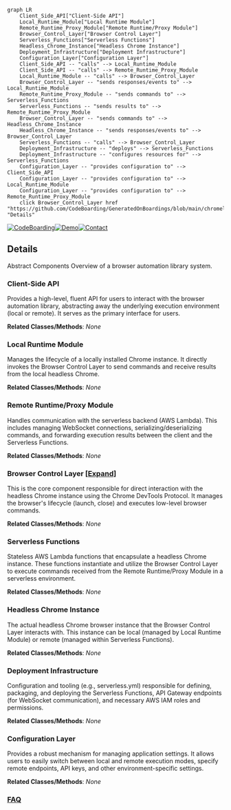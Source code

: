 ```mermaid
graph LR
    Client_Side_API["Client-Side API"]
    Local_Runtime_Module["Local Runtime Module"]
    Remote_Runtime_Proxy_Module["Remote Runtime/Proxy Module"]
    Browser_Control_Layer["Browser Control Layer"]
    Serverless_Functions["Serverless Functions"]
    Headless_Chrome_Instance["Headless Chrome Instance"]
    Deployment_Infrastructure["Deployment Infrastructure"]
    Configuration_Layer["Configuration Layer"]
    Client_Side_API -- "calls" --> Local_Runtime_Module
    Client_Side_API -- "calls" --> Remote_Runtime_Proxy_Module
    Local_Runtime_Module -- "calls" --> Browser_Control_Layer
    Browser_Control_Layer -- "sends responses/events to" --> Local_Runtime_Module
    Remote_Runtime_Proxy_Module -- "sends commands to" --> Serverless_Functions
    Serverless_Functions -- "sends results to" --> Remote_Runtime_Proxy_Module
    Browser_Control_Layer -- "sends commands to" --> Headless_Chrome_Instance
    Headless_Chrome_Instance -- "sends responses/events to" --> Browser_Control_Layer
    Serverless_Functions -- "calls" --> Browser_Control_Layer
    Deployment_Infrastructure -- "deploys" --> Serverless_Functions
    Deployment_Infrastructure -- "configures resources for" --> Serverless_Functions
    Configuration_Layer -- "provides configuration to" --> Client_Side_API
    Configuration_Layer -- "provides configuration to" --> Local_Runtime_Module
    Configuration_Layer -- "provides configuration to" --> Remote_Runtime_Proxy_Module
    click Browser_Control_Layer href "https://github.com/CodeBoarding/GeneratedOnBoardings/blob/main/chromeless/Browser_Control_Layer.md" "Details"
```

[![CodeBoarding](https://img.shields.io/badge/Generated%20by-CodeBoarding-9cf?style=flat-square)](https://github.com/CodeBoarding/GeneratedOnBoardings)[![Demo](https://img.shields.io/badge/Try%20our-Demo-blue?style=flat-square)](https://www.codeboarding.org/demo)[![Contact](https://img.shields.io/badge/Contact%20us%20-%20contact@codeboarding.org-lightgrey?style=flat-square)](mailto:contact@codeboarding.org)

## Details

Abstract Components Overview of a browser automation library system.

### Client-Side API
Provides a high-level, fluent API for users to interact with the browser automation library, abstracting away the underlying execution environment (local or remote). It serves as the primary interface for users.


**Related Classes/Methods**: _None_

### Local Runtime Module
Manages the lifecycle of a locally installed Chrome instance. It directly invokes the Browser Control Layer to send commands and receive results from the local headless Chrome.


**Related Classes/Methods**: _None_

### Remote Runtime/Proxy Module
Handles communication with the serverless backend (AWS Lambda). This includes managing WebSocket connections, serializing/deserializing commands, and forwarding execution results between the client and the Serverless Functions.


**Related Classes/Methods**: _None_

### Browser Control Layer [[Expand]](./Browser_Control_Layer.md)
This is the core component responsible for direct interaction with the headless Chrome instance using the Chrome DevTools Protocol. It manages the browser's lifecycle (launch, close) and executes low-level browser commands.


**Related Classes/Methods**: _None_

### Serverless Functions
Stateless AWS Lambda functions that encapsulate a headless Chrome instance. These functions instantiate and utilize the Browser Control Layer to execute commands received from the Remote Runtime/Proxy Module in a serverless environment.


**Related Classes/Methods**: _None_

### Headless Chrome Instance
The actual headless Chrome browser instance that the Browser Control Layer interacts with. This instance can be local (managed by Local Runtime Module) or remote (managed within Serverless Functions).


**Related Classes/Methods**: _None_

### Deployment Infrastructure
Configuration and tooling (e.g., serverless.yml) responsible for defining, packaging, and deploying the Serverless Functions, API Gateway endpoints (for WebSocket communication), and necessary AWS IAM roles and permissions.


**Related Classes/Methods**: _None_

### Configuration Layer
Provides a robust mechanism for managing application settings. It allows users to easily switch between local and remote execution modes, specify remote endpoints, API keys, and other environment-specific settings.


**Related Classes/Methods**: _None_



### [FAQ](https://github.com/CodeBoarding/GeneratedOnBoardings/tree/main?tab=readme-ov-file#faq)